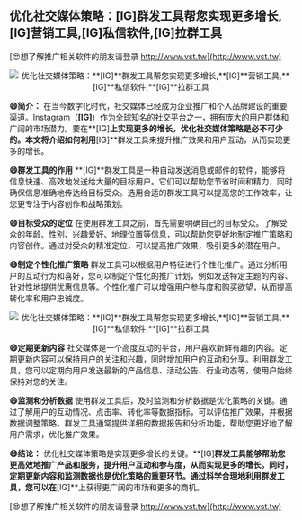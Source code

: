 ## **优化社交媒体策略：**[IG]**群发工具帮您实现更多增长,**[IG]**营销工具,**[IG]**私信软件,**[IG]**拉群工具**

[😍想了解推广相关软件的朋友请登录 http://www.vst.tw](http://www.vst.tw)

 <center><img src="https://vst.tw/MP4/tuiguang/png/8.png" alt="优化社交媒体策略：**[IG]**群发工具帮您实现更多增长,**[IG]**营销工具,**[IG]**私信软件,**[IG]**拉群工具"></center>

**😄简介：**
在当今数字化时代，社交媒体已经成为企业推广和个人品牌建设的重要渠道。Instagram（**[IG]**）作为全球知名的社交平台之一，拥有庞大的用户群体和广阔的市场潜力。要在**[IG]**上实现更多的增长，优化社交媒体策略是必不可少的。本文将介绍如何利用**[IG]**群发工具来提升推广效果和用户互动，从而实现更多的增长。

**😄群发工具的作用**
**[IG]**群发工具是一种自动发送消息或邮件的软件，能够将信息快速、高效地发送给大量的目标用户。它们可以帮助您节省时间和精力，同时确保信息准确地传达给目标受众。选用合适的群发工具可以提高您的工作效率，让您更专注于内容创作和战略策划。

**😄目标受众的定位**
在使用群发工具之前，首先需要明确自己的目标受众。了解受众的年龄、性别、兴趣爱好、地理位置等信息，可以帮助您更好地制定推广策略和内容创作。通过对受众的精准定位，可以提高推广效果，吸引更多的潜在用户。

**😄制定个性化推广策略**
群发工具可以根据用户特征进行个性化推广。通过分析用户的互动行为和喜好，您可以制定个性化的推广计划，例如发送特定主题的内容、针对性地提供优惠信息等。个性化推广可以增强用户参与度和购买欲望，从而提高转化率和用户忠诚度。

 <center><img src="https://vst.tw/MP4/tuiguang/png/7.png" alt="优化社交媒体策略：**[IG]**群发工具帮您实现更多增长,**[IG]**营销工具,**[IG]**私信软件,**[IG]**拉群工具"></center>

**😄定期更新内容**
社交媒体是一个高度互动的平台，用户喜欢新鲜有趣的内容。定期更新内容可以保持用户的关注和兴趣，同时增加用户的互动和分享。利用群发工具，您可以定期向用户发送最新的产品信息、活动公告、行业动态等，使用户始终保持对您的关注。

**😄监测和分析数据**
使用群发工具后，及时监测和分析数据是优化策略的关键。通过了解用户的互动情况、点击率、转化率等数据指标，可以评估推广效果，并根据数据调整策略。群发工具通常提供详细的数据报告和分析功能，帮助您更好地了解用户需求，优化推广效果。

**😄结论：**
优化社交媒体策略是实现更多增长的关键。**[IG]**群发工具能够帮助您更高效地推广产品和服务，提升用户互动和参与度，从而实现更多的增长。同时，定期更新内容和监测数据也是优化策略的重要环节。通过科学合理地利用群发工具，您可以在**[IG]**上获得更广阔的市场和更多的商机。

[😍想了解推广相关软件的朋友请登录 http://www.vst.tw](http://www.vst.tw)



